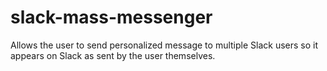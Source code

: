 # slack-mass-messenger
Allows the user to send personalized message to multiple Slack users so it appears on Slack as sent by the user themselves.
